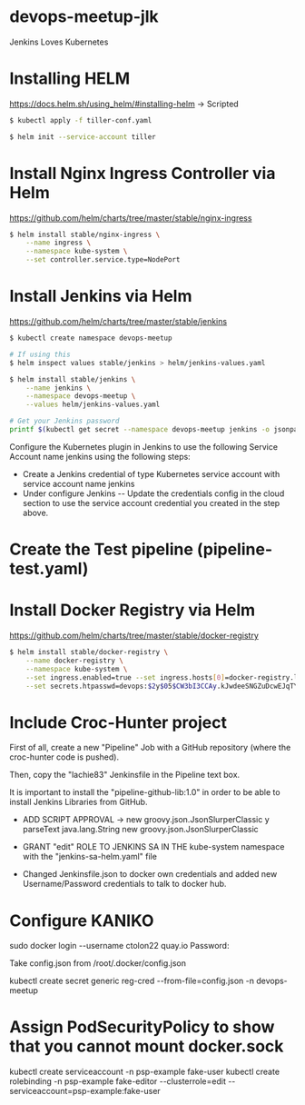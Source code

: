 # devops-meetup-jlk
Jenkins Loves Kubernetes


# Installing HELM
https://docs.helm.sh/using_helm/#installing-helm -> Scripted

```bash
$ kubectl apply -f tiller-conf.yaml

$ helm init --service-account tiller
```

# Install Nginx Ingress Controller via Helm

https://github.com/helm/charts/tree/master/stable/nginx-ingress

```bash
$ helm install stable/nginx-ingress \
    --name ingress \
    --namespace kube-system \
    --set controller.service.type=NodePort
```

# Install Jenkins via Helm

https://github.com/helm/charts/tree/master/stable/jenkins

```bash
$ kubectl create namespace devops-meetup

# If using this 
$ helm inspect values stable/jenkins > helm/jenkins-values.yaml

$ helm install stable/jenkins \
    --name jenkins \
    --namespace devops-meetup \
    --values helm/jenkins-values.yaml

# Get your Jenkins password
printf $(kubectl get secret --namespace devops-meetup jenkins -o jsonpath="{.data.jenkins-admin-password}" | base64 --decode);echo
```

Configure the Kubernetes plugin in Jenkins to use the following Service Account name jenkins using the following steps:
  - Create a Jenkins credential of type Kubernetes service account with service account name jenkins
  - Under configure Jenkins -- Update the credentials config in the cloud section to use the service account credential you created in the step above.

# Create the Test pipeline (pipeline-test.yaml)

# Install Docker Registry via Helm

https://github.com/helm/charts/tree/master/stable/docker-registry

```bash
$ helm install stable/docker-registry \
    --name docker-registry \
    --namespace kube-system \
    --set ingress.enabled=true --set ingress.hosts[0]=docker-registry.local \
    --set secrets.htpasswd=devops:$2y$05$CW3bI3CCAy.kJwdeeSNGZuDcwEJqTYlHM9wLmIYTsZXrjfGlxsJXi
```


# Include Croc-Hunter project

First of all, create a new "Pipeline" Job with a GitHub repository (where the croc-hunter code is pushed). 

Then, copy the "lachie83" Jenkinsfile in the Pipeline text box.

It is important to install the "pipeline-github-lib:1.0" in order to be able to install Jenkins Libraries from GitHub.


- ADD SCRIPT APPROVAL -> new groovy.json.JsonSlurperClassic y parseText java.lang.String
new groovy.json.JsonSlurperClassic

- GRANT "edit" ROLE TO JENKINS SA IN THE kube-system namespace with the "jenkins-sa-helm.yaml" file

- Changed Jenkinsfile.json to docker own credentials and added new Username/Password credentials to talk to docker hub.


# Configure KANIKO
sudo docker login --username ctolon22 quay.io
Password: <ponerla>

Take config.json from /root/.docker/config.json

kubectl create secret generic reg-cred --from-file=config.json -n devops-meetup

# Assign PodSecurityPolicy to show that you cannot mount docker.sock

kubectl create serviceaccount -n psp-example fake-user
kubectl create rolebinding -n psp-example fake-editor --clusterrole=edit --serviceaccount=psp-example:fake-user